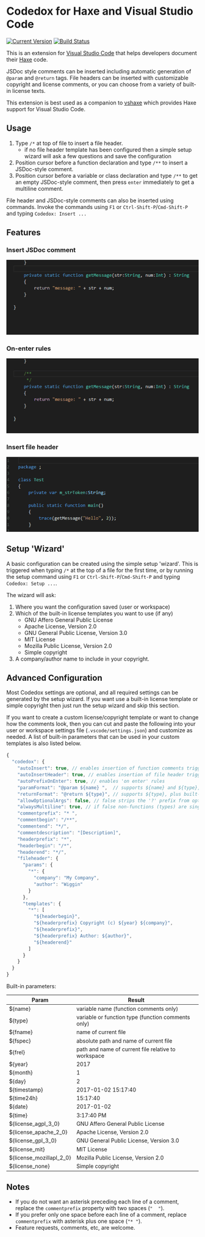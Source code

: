 # Codedox for Haxe and Visual Studio Code

[![Current Version](https://vsmarketplacebadge.apphb.com/version/wiggin77.codedox.svg)](https://marketplace.visualstudio.com/items?itemName=wiggin77.codedox)
[![Build Status](https://travis-ci.org/vshaxe/codedox.svg?branch=master)](https://travis-ci.org/vshaxe/codedox)

This is an extension for [Visual Studio Code](https://code.visualstudio.com) that helps developers document their [Haxe](http://haxe.org/) code. 

JSDoc style comments can be inserted including automatic generation of `@param` and `@return` tags.  File headers can be inserted with customizable copyright and license comments, or you can choose from a variety of built-in license texts.

This extension is best used as a companion to [vshaxe](https://marketplace.visualstudio.com/items?itemName=nadako.vshaxe) which provides Haxe support for Visual Studio Code.

## Usage

1. Type `/*` at top of file to insert a file header.
	* if no file header template has been configured then a simple setup wizard will ask a few questions and save the configuration
2. Position cursor before a function declaration and type `/**` to insert a JSDoc-style comment.
3. Position cursor before a variable or class declaration and type `/**` to get an empty JSDoc-style comment, then press `enter` immediately to get a multiline comment.

File header and JSDoc-style comments can also be inserted using commands. Invoke the commands using `F1` or `Ctrl-Shift-P`/`Cmd-Shift-P` and typing `Codedox: Insert ...`

## Features

### Insert JSDoc comment
![Insert JSDoc comment](images/jsdoc-comment.gif)

### On-enter rules
![On-enter rules](images/on-enter-rules.gif)

### Insert file header
![Field completion](images/fileheader.gif)

## Setup 'Wizard'

A basic configuration can be created using the simple setup 'wizard'. This is triggered when typing `/*` at the top of a file for the first time, or by running the setup command using `F1` or `Ctrl-Shift-P`/`Cmd-Shift-P` and typing `Codedox: Setup ...`.

The wizard will ask:

1. Where you want the configuration saved (user or workspace)
2. Which of the built-in license templates you want to use (if any)
	* GNU Affero General Public License
	* Apache License, Version 2.0
	* GNU General Public License, Version 3.0
	* MIT License
	* Mozilla Public License, Version 2.0
	* Simple copyright
3. A company/author name to include in your copyright.  

## Advanced Configuration

Most Codedox settings are optional, and all required settings can be generated by the setup wizard. If you want use a built-in license template or simple copyright then just run the setup wizard and skip this section.

If you want to create a custom license/copyright template or want to change how the comments look, then you can cut and paste the following into your user or workspace settings file (`.vscode/settings.json`) and customize as needed. A list of built-in parameters that can be used in your custom templates is also listed below.

```js
{
  "codedox": {
    "autoInsert": true, // enables insertion of function comments trigged by keystrokes
    "autoInsertHeader": true, // enables insertion of file header triggered by keystrokes
    "autoPrefixOnEnter": true, // enables 'on enter' rules
	"paramFormat": "@param ${name} ",  // supports ${name} and ${type}, plus built-in params
	"returnFormat": "@return ${type}", // supports ${type}, plus built-in params
	"allowOptionalArgs": false, // false strips the '?' prefix from optional function args
	"alwaysMultiline": true, // if false non-functions (types) are single line
    "commentprefix": "* ",
    "commentbegin": "/**",
    "commentend": "*/",
    "commentdescription": "[Description]",
    "headerprefix": "*",
    "headerbegin": "/*",
    "headerend": "*/",
    "fileheader": {
      "params": {
        "*": {
          "company": "My Company",
          "author": "Wiggin"
        }
      },
      "templates": {
        "*": [
          "${headerbegin}",
          "${headerprefix} Copyright (c) ${year} ${company}",
          "${headerprefix}",
          "${headerprefix} Author: ${author}",
          "${headerend}"
        ]
      }
    }
  }
}
```
Built-in parameters:

Param         |  Result 
--------------|---------------------
${name}                  | variable name (function comments only)
${type}                  | variable or function type (function comments only)
${fname}                 | name of current file
${fspec}                 | absolute path and name of current file
${frel}                  | path and name of current file relative to workspace
${year}                  | 2017
${month}                 | 1
${day}                   | 2
${timestamp}             | 2017-01-02 15:17:40
${time24h}               | 15:17:40
${date}                  | 2017-01-02
${time}                  | 3:17:40 PM
${license_agpl_3_0}      | GNU Affero General Public License
${license_apache_2_0}    | Apache License, Version 2.0
${license_gpl_3_0}       | GNU General Public License, Version 3.0
${license_mit}           | MIT License
${license_mozillapl_2_0} | Mozilla Public License, Version 2.0
${license_none}          | Simple copyright

## Notes 
* If you do not want an asterisk preceding each line of a comment, replace the `commentprefix` property with two spaces (`"  "`). 
* If you prefer only one space before each line of a comment, replace `commentprefix` with asterisk plus one space (`"* "`). 
* Feature requests, comments, etc, are welcome.

